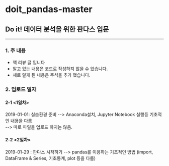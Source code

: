 # doit_pandas-master

## Do it! 데이터 분석을 위한 판다스 입문 
---
### 1. 주 내용
* 책 리뷰 글 입니다
* 알고 있는 내용은 코드로 작성하지 않을 수 있습니다. 
* 새로 알게 된 내용은 주석을 추가 했습니다.

### 2. 업로드 일자

#### 2-1 <1일차>
2019-01-01: 실습환경 준비
--> Anaconda설치, Jupyter Notebook 실행등 기초적인 내용을 다룸 <br>
--> 따로 파일을 업로드 하지는 않음.

#### 2-2 <2일차>
2019-01-29 : 판다스 시작하기
--> pandas를 이용하는 기초적인 방법 (import, DataFrame & Series, 기초통계, plot 등을 다룸)
